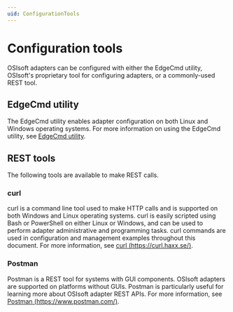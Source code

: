 ```yaml
---
uid: ConfigurationTools
---
```


# Configuration tools

OSIsoft adapters can be configured with either the EdgeCmd utility, OSIsoft's proprietary tool for configuring adapters, or a commonly-used REST tool.

## EdgeCmd utility

The EdgeCmd utility enables adapter configuration on both Linux and Windows operating systems. For more information on using the EdgeCmd utility, see [EdgeCmd utility](xref:EdgecmdUtility).

## REST tools

The following tools are available to make REST calls.

### curl

curl is a command line tool used to make HTTP calls and is supported on both Windows and Linux operating systems. curl is easily scripted using Bash or PowerShell on either Linux or Windows, and can be used to perform adapter administrative and programming tasks. curl commands are used in configuration and management examples throughout this document. For more information, see [curl (https://curl.haxx.se/)](https://curl.haxx.se/).


### Postman

Postman is a REST tool for systems with GUI components. OSIsoft adapters are supported on platforms without GUIs. Postman is particularly useful for learning more about OSIsoft adapter REST APIs. For more information, see [Postman (https://www.postman.com/)](https://www.postman.com/).
